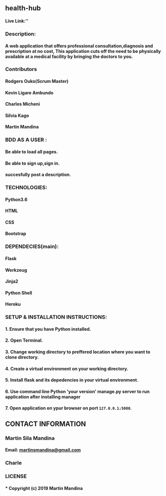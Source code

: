 ## health-hub
#### Live Link:''
### Description:
#### A web application that offers professional consultation,diagnosis and prescription at no cost, This application cuts off the need to be physically available at a medical facility by bringing the doctors to you. 
### Contributors
#### Rodgers Ouko(Scrum Master)
#### Kevin Ligare Ambundo
#### Charles Micheni
#### Silvia Kago
#### Martin Mandina
### BDD AS A USER :
#### Be able to load all pages.
#### Be able to sign up,sign in.
#### succesfully post a description.
### TECHNOLOGIES:
#### Python3.6
#### HTML
#### CSS
#### Bootstrap
### DEPENDECIES(main):
#### Flask
#### Werkzeug
#### Jinja2
#### Python Shell
#### Heroku
### SETUP & INSTALLATION INSTRUCTIONS:
#### 1. Ensure that you have Python installed.
#### 2. Open Terminal.
#### 3. Change working directory to preffered location where you want to clone directory.
#### 4. Create a virtual environment on your working directory.
#### 5. Install flask and its depedencies in your virtual environment.
#### 6. Use command line Python 'your version' manage.py server to run application after installing manager
#### 7. Open application on ypur browser on port `127.0.0.1:5000`. 
## CONTACT INFORMATION
### Martin Sila Mandina 
#### Email: martinsmandina@gmail.com
### Charle
####


### LICENSE
#### * Copyright (c) 2019 **Martin Mandina**

